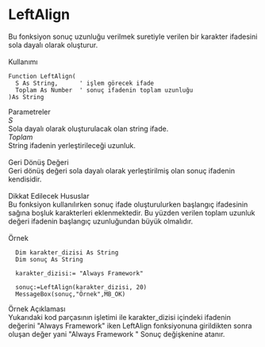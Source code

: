 # LeftAlign

Bu fonksiyon sonuç uzunluğu verilmek suretiyle verilen bir karakter ifadesini sola dayalı olarak oluşturur.\
\
Kullanımı

```
Function LeftAlign(
  S As String,      ' işlem görecek ifade
  Toplam As Number  ' sonuç ifadenin toplam uzunluğu
)As String
```

Parametreler\
_S_\
Sola dayalı olarak oluşturulacak olan string ifade.\
_Toplam_\
String ifadenin yerleştirileceği uzunluk.\
\
Geri Dönüş Değeri\
Geri dönüş değeri sola dayalı olarak yerleştirilmiş olan sonuç ifadenin kendisidir.\
\
Dikkat Edilecek Hususlar\
Bu fonksiyon kullanılırken sonuç ifade oluşturulurken başlangıç ifadesinin sağına boşluk karakterleri eklenmektedir. Bu yüzden verilen toplam uzunluk değeri ifadenin başlangıç uzunluğundan büyük olmalıdır.\
\
Örnek

```
  Dim karakter_dizisi As String
  Dim sonuç As String
	
  karakter_dizisi:= "Always Framework"
	
  sonuç:=LeftAlign(karakter_dizisi, 20) 
  MessageBox(sonuç,"Örnek",MB_OK)
```

Örnek Açıklaması\
Yukarıdaki kod parçasının işletimi ile karakter\_dizisi içindeki ifadenin değerini "Always Framework" iken LeftAlign fonksiyonuna girildikten sonra oluşan değer yani "Always Framework " Sonuç değişkenine atanır.
